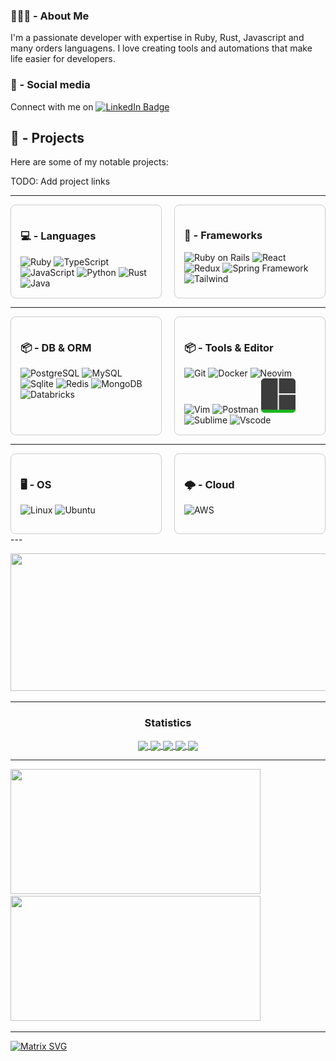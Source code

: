 ### 👨🏻‍🚀 - About Me
I'm a passionate developer with expertise in Ruby, Rust, Javascript and many orders languagens. I love creating tools and automations that make life easier for developers.

### 📡 - Social media
Connect with me on [![LinkedIn Badge](https://img.shields.io/badge/LinkedIn-blue?style=for-the-badge&logo=linkedin&logoColor=white)](https://www.linkedin.com/in/fabiano-martins-a48564135/)

## 🚀 - Projects
Here are some of my notable projects:

TODO: Add project links

---

<div style="display: flex; gap: 20px;">

<div style="flex: 1; border: 1px solid #ccc; padding: 15px; border-radius: 8px;">

<h3> 💻 - Languages </h3>
<div>
<img src="https://skillicons.dev/icons?i=ruby" title="Ruby" alt="Ruby" width="55" height="55"/>  
<img src="https://skillicons.dev/icons?i=ts" title="TypeScript" alt="TypeScript" width="55" height="55"/>
<img src="https://skillicons.dev/icons?i=js" title="JavaScript" alt="JavaScript" width="55" height="55"/>
<img src="https://skillicons.dev/icons?i=python" title="Python" alt="Python" width="55" height="55"/>
<img src="https://skillicons.dev/icons?i=rust" title="Rust" alt="Rust" width="55" height="55"/> 
<img src="https://skillicons.dev/icons?i=java" title="Java" alt="Java" width="55" height="55"/> 
</div>

</div>
<div style="flex: 1; border: 1px solid #ccc; padding: 15px; border-radius: 8px;">

<h3> 🧰 -  Frameworks </h3>
<div>
<img src="https://skillicons.dev/icons?i=rails" title="Ruby on Rails" alt="Ruby on Rails" width="55" height="55"/>
<img src="https://skillicons.dev/icons?i=react" title="React" alt="React" width="55" height="55"/> 
<img src="https://skillicons.dev/icons?i=redux" title="Redux" alt="Redux" width="55" height="55"/> 
<img src="https://skillicons.dev/icons?i=spring" title="Spring Framework" alt="Spring Framework" width="55" height="55"/> 
<img src="https://skillicons.dev/icons?i=tailwind" title="Tailwind" alt="Tailwind" width="55" height="55"/>
</div>
</div>
</div>


---

<div style="display: flex; gap: 20px;">

<div style="flex: 1; border: 1px solid #ccc; padding: 15px; border-radius: 8px;">

### 📦 - DB & ORM
<img src="https://skillicons.dev/icons?i=postgresql" title="PostgreSQL" alt="PostgreSQL" width="55" height="55"/>
<img src="https://skillicons.dev/icons?i=mysql" title="MySQL" alt="MySQL" width="55" height="55"/> 
<img src="https://skillicons.dev/icons?i=sqlite" title="Sqlite" alt="Sqlite" width="55" height="55"/> 
<img src="https://skillicons.dev/icons?i=redis" title="Redis" alt="Redis" width="55" height="55"/>
<img src="https://skillicons.dev/icons?i=mongodb" title="MongoDB" alt="MongoDB" width="55" height="55"/> 
<img src="https://asset.brandfetch.io/idSUrLOWbH/idUT__oJw_.png" title="Databricks" alt="Databricks" width="55" height="55"/>

</div>
<div style="flex: 1; border: 1px solid #ccc; padding: 15px; border-radius: 8px;">

### 📦 - Tools & Editor
<img src="https://skillicons.dev/icons?i=git" title="Git" alt="Git" width="55" height="55"/>
<img src="https://skillicons.dev/icons?i=docker" title="Docker" alt="Docker" width="55" height="55"/> 
<img src="https://skillicons.dev/icons?i=neovim" title="Neovim" alt="Neovim" width="55" height="55"/> 
<img src="https://skillicons.dev/icons?i=vim" title="Vim" alt="Vim" width="55" height="55"/> 
<img src="https://skillicons.dev/icons?i=postman" title="Postman" alt="Postman" width="55" height="55"/> 
<img src="https://raw.githubusercontent.com/devicons/devicon/refs/heads/master/icons/tmux/tmux-original.svg" width="55" height="55">
<img src="https://skillicons.dev/icons?i=sublime" title="Sublime" alt="Sublime" width="55" height="55"/>
<img src="https://skillicons.dev/icons?i=vscode" title="Vscode" alt="Vscode" width="55" height="55"/>
 
</div>
</div>

--- 

<div style="display: flex; gap: 20px;">

<div style="flex: 1; border: 1px solid #ccc; padding: 15px; border-radius: 8px;">

### 🖥️ - OS
<img src="https://skillicons.dev/icons?i=linux" title="Linux" alt="Linux" width="55" height="55"/>  <img src="https://skillicons.dev/icons?i=ubuntu" title="Ubuntu" alt="Ubuntu" width="55" height="55"/>
</div>
<div style="flex: 1; border: 1px solid #ccc; padding: 15px; border-radius: 8px;">

### 🌩️ - Cloud

<img src="https://skillicons.dev/icons?i=aws" title="AWS" alt="AWS" width="55" height="55"/> 
</div>
</div>
---

<p align="center">
  <img width="800" height="220" src="https://streak-stats.demolab.com?user=ofabianomartins&theme=highcontrast&hide_border=true&border_radius=5&card_width=800">
</p>

---

<h3 align="center">Statistics</h3>
<div align="center">
  <a href="https://github.com/rennf93/rennf93">
  <img align="center" src="http://github-profile-summary-cards.vercel.app/api/cards/stats?username=ofabianomartins&theme=2077" height="180em" />
  <img align="center" src="http://github-profile-summary-cards.vercel.app/api/cards/most-commit-language?username=ofabianomartins&theme=2077" height="180em" />
  <img align="center" src="http://github-profile-summary-cards.vercel.app/api/cards/repos-per-language?username=ofabianomartins&theme=2077" height="180em" />
  <img align="center" src="http://github-profile-summary-cards.vercel.app/api/cards/productive-time?username=ofabianomartins&theme=2077" height="180em" />
  <img align="center" src="http://github-profile-summary-cards.vercel.app/api/cards/profile-details?username=ofabianomartins&theme=2077" height="180em" />
</div>

---
<img width="400" height="200" src="https://github-readme-stats.vercel.app/api?username=ofabianomartins&show_icons=true&theme=vision-friendly-dark">
  <img width="400" height="200" src="https://github-readme-stats.vercel.app/api/top-langs/?username=ofabianomartins&size_weight=0.0005&count_weight=0.3&layout=compact&theme=vision-friendly-dark">

---

[![Matrix SVG](assets/matrix.svg)](assets/matrix.svg)
